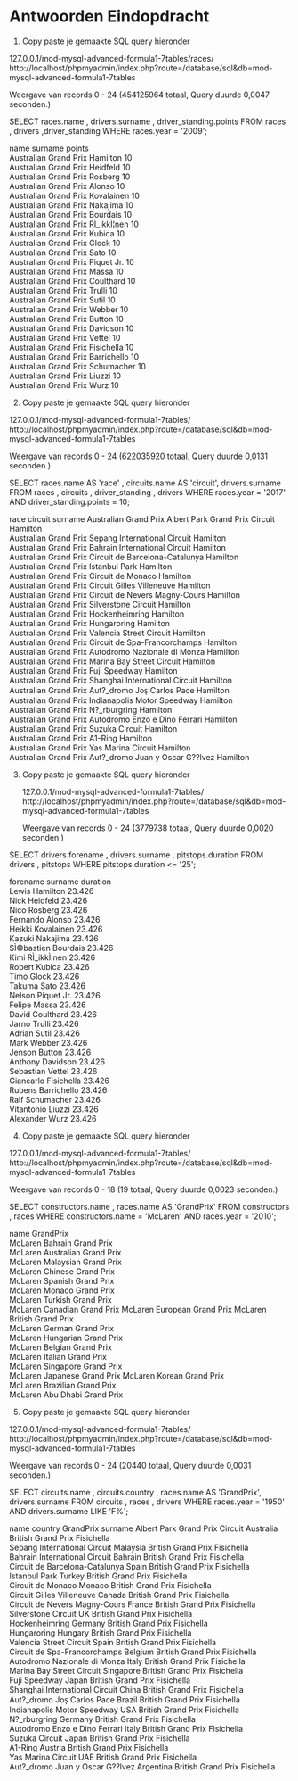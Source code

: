 # Antwoorden Eindopdracht

1. Copy paste je gemaakte SQL query hieronder
   
127.0.0.1/mod-mysql-advanced-formula1-7tables/races/		http://localhost/phpmyadmin/index.php?route=/database/sql&db=mod-mysql-advanced-formula1-7tables

   Weergave van records 0 - 24 (454125964 totaal, Query duurde 0,0047 seconden.)


SELECT races.name , drivers.surname , driver_standing.points FROM races  , drivers ,driver_standing
WHERE races.year = '2009';


name	surname	points	
Australian Grand Prix	Hamilton	10	
Australian Grand Prix	Heidfeld	10	
Australian Grand Prix	Rosberg	10	
Australian Grand Prix	Alonso	10	
Australian Grand Prix	Kovalainen	10	
Australian Grand Prix	Nakajima	10	
Australian Grand Prix	Bourdais	10	
Australian Grand Prix	RÌ_ikkÌ¦nen	10	
Australian Grand Prix	Kubica	10	
Australian Grand Prix	Glock	10	
Australian Grand Prix	Sato	10	
Australian Grand Prix	Piquet Jr.	10	
Australian Grand Prix	Massa	10	
Australian Grand Prix	Coulthard	10	
Australian Grand Prix	Trulli	10	
Australian Grand Prix	Sutil	10	
Australian Grand Prix	Webber	10	
Australian Grand Prix	Button	10	
Australian Grand Prix	Davidson	10	
Australian Grand Prix	Vettel	10	
Australian Grand Prix	Fisichella	10	
Australian Grand Prix	Barrichello	10	
Australian Grand Prix	Schumacher	10	
Australian Grand Prix	Liuzzi	10	
Australian Grand Prix	Wurz	10	


2. Copy paste je gemaakte SQL query hieronder

127.0.0.1/mod-mysql-advanced-formula1-7tables/		http://localhost/phpmyadmin/index.php?route=/database/sql&db=mod-mysql-advanced-formula1-7tables

   Weergave van records 0 - 24 (622035920 totaal, Query duurde 0,0131 seconden.)


SELECT races.name AS 'race' , circuits.name AS 'circuit', drivers.surname
FROM  races , circuits , driver_standing , drivers
WHERE races.year = '2017' 
AND driver_standing.points = 10;


race	circuit	surname	
Australian Grand Prix	Albert Park Grand Prix Circuit	Hamilton	
Australian Grand Prix	Sepang International Circuit	Hamilton	
Australian Grand Prix	Bahrain International Circuit	Hamilton	
Australian Grand Prix	Circuit de Barcelona-Catalunya	Hamilton	
Australian Grand Prix	Istanbul Park	Hamilton	
Australian Grand Prix	Circuit de Monaco	Hamilton	
Australian Grand Prix	Circuit Gilles Villeneuve	Hamilton	
Australian Grand Prix	Circuit de Nevers Magny-Cours	Hamilton	
Australian Grand Prix	Silverstone Circuit	Hamilton	
Australian Grand Prix	Hockenheimring	Hamilton	
Australian Grand Prix	Hungaroring	Hamilton	
Australian Grand Prix	Valencia Street Circuit	Hamilton	
Australian Grand Prix	Circuit de Spa-Francorchamps	Hamilton	
Australian Grand Prix	Autodromo Nazionale di Monza	Hamilton	
Australian Grand Prix	Marina Bay Street Circuit	Hamilton	
Australian Grand Prix	Fuji Speedway	Hamilton	
Australian Grand Prix	Shanghai International Circuit	Hamilton	
Australian Grand Prix	Aut?_dromo Jos̩ Carlos Pace	Hamilton	
Australian Grand Prix	Indianapolis Motor Speedway	Hamilton	
Australian Grand Prix	N?_rburgring	Hamilton	
Australian Grand Prix	Autodromo Enzo e Dino Ferrari	Hamilton	
Australian Grand Prix	Suzuka Circuit	Hamilton	
Australian Grand Prix	A1-Ring	Hamilton	
Australian Grand Prix	Yas Marina Circuit	Hamilton	
Australian Grand Prix	Aut?_dromo Juan y Oscar G??lvez	Hamilton	



3. Copy paste je gemaakte SQL query hieronder
   
   127.0.0.1/mod-mysql-advanced-formula1-7tables/		http://localhost/phpmyadmin/index.php?route=/database/sql&db=mod-mysql-advanced-formula1-7tables

   Weergave van records 0 - 24 (3779738 totaal, Query duurde 0,0020 seconden.)


SELECT  drivers.forename ,  drivers.surname , pitstops.duration
FROM   drivers , pitstops
WHERE pitstops.duration <= '25';


forename	surname	duration	
Lewis	Hamilton	23.426	
Nick	Heidfeld	23.426	
Nico	Rosberg	23.426	
Fernando	Alonso	23.426	
Heikki	Kovalainen	23.426	
Kazuki	Nakajima	23.426	
SÌ©bastien	Bourdais	23.426	
Kimi	RÌ_ikkÌ¦nen	23.426	
Robert	Kubica	23.426	
Timo	Glock	23.426	
Takuma	Sato	23.426	
Nelson	Piquet Jr.	23.426	
Felipe	Massa	23.426	
David	Coulthard	23.426	
Jarno	Trulli	23.426	
Adrian	Sutil	23.426	
Mark	Webber	23.426	
Jenson	Button	23.426	
Anthony	Davidson	23.426	
Sebastian	Vettel	23.426	
Giancarlo	Fisichella	23.426	
Rubens	Barrichello	23.426	
Ralf	Schumacher	23.426	
Vitantonio	Liuzzi	23.426	
Alexander	Wurz	23.426	



4. Copy paste je gemaakte SQL query hieronder
   
127.0.0.1/mod-mysql-advanced-formula1-7tables/		http://localhost/phpmyadmin/index.php?route=/database/sql&db=mod-mysql-advanced-formula1-7tables

   Weergave van records 0 - 18 (19 totaal, Query duurde 0,0023 seconden.)


SELECT constructors.name , races.name AS 'GrandPrix'
FROM   constructors , races
WHERE constructors.name = 'McLaren'
AND races.year = '2010';


name	GrandPrix	
McLaren	Bahrain Grand Prix	
McLaren	Australian Grand Prix	
McLaren	Malaysian Grand Prix	
McLaren	Chinese Grand Prix	
McLaren	Spanish Grand Prix	
McLaren	Monaco Grand Prix	
McLaren	Turkish Grand Prix	
McLaren	Canadian Grand Prix	
McLaren	European Grand Prix	
McLaren	British Grand Prix	
McLaren	German Grand Prix	
McLaren	Hungarian Grand Prix	
McLaren	Belgian Grand Prix	
McLaren	Italian Grand Prix	
McLaren	Singapore Grand Prix	
McLaren	Japanese Grand Prix	
McLaren	Korean Grand Prix	
McLaren	Brazilian Grand Prix	
McLaren	Abu Dhabi Grand Prix	


   
5. Copy paste je gemaakte SQL query hieronder
   
127.0.0.1/mod-mysql-advanced-formula1-7tables/		http://localhost/phpmyadmin/index.php?route=/database/sql&db=mod-mysql-advanced-formula1-7tables

   Weergave van records 0 - 24 (20440 totaal, Query duurde 0,0031 seconden.)


SELECT circuits.name , circuits.country , races.name AS 'GrandPrix', drivers.surname
FROM   circuits , races , drivers
WHERE races.year = '1950'
AND drivers.surname LIKE 'F%';


name	country	GrandPrix	surname	
Albert Park Grand Prix Circuit	Australia	British Grand Prix	Fisichella	
Sepang International Circuit	Malaysia	British Grand Prix	Fisichella	
Bahrain International Circuit	Bahrain	British Grand Prix	Fisichella	
Circuit de Barcelona-Catalunya	Spain	British Grand Prix	Fisichella	
Istanbul Park	Turkey	British Grand Prix	Fisichella	
Circuit de Monaco	Monaco	British Grand Prix	Fisichella	
Circuit Gilles Villeneuve	Canada	British Grand Prix	Fisichella	
Circuit de Nevers Magny-Cours	France	British Grand Prix	Fisichella	
Silverstone Circuit	UK	British Grand Prix	Fisichella	
Hockenheimring	Germany	British Grand Prix	Fisichella	
Hungaroring	Hungary	British Grand Prix	Fisichella	
Valencia Street Circuit	Spain	British Grand Prix	Fisichella	
Circuit de Spa-Francorchamps	Belgium	British Grand Prix	Fisichella	
Autodromo Nazionale di Monza	Italy	British Grand Prix	Fisichella	
Marina Bay Street Circuit	Singapore	British Grand Prix	Fisichella	
Fuji Speedway	Japan	British Grand Prix	Fisichella	
Shanghai International Circuit	China	British Grand Prix	Fisichella	
Aut?_dromo Jos̩ Carlos Pace	Brazil	British Grand Prix	Fisichella	
Indianapolis Motor Speedway	USA	British Grand Prix	Fisichella	
N?_rburgring	Germany	British Grand Prix	Fisichella	
Autodromo Enzo e Dino Ferrari	Italy	British Grand Prix	Fisichella	
Suzuka Circuit	Japan	British Grand Prix	Fisichella	
A1-Ring	Austria	British Grand Prix	Fisichella	
Yas Marina Circuit	UAE	British Grand Prix	Fisichella	
Aut?_dromo Juan y Oscar G??lvez	Argentina	British Grand Prix	Fisichella	
